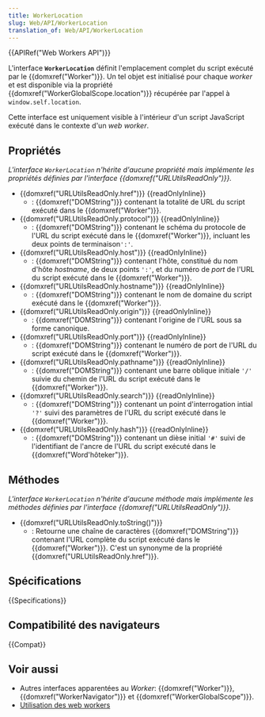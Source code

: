 ```yaml
---
title: WorkerLocation
slug: Web/API/WorkerLocation
translation_of: Web/API/WorkerLocation
---
```


{{APIRef("Web Workers API")}}

L'interface **`WorkerLocation`** définit l'emplacement complet du script exécuté par le {{domxref("Worker")}}. Un tel objet est initialisé pour chaque _worker_ et est disponible via la propriété {{domxref("WorkerGlobalScope.location")}} récupérée par l'appel à `window.self.location`.

Cette interface est uniquement visible à l'intérieur d'un script JavaScript exécuté dans le contexte d'un _web worker_.

## Propriétés

_L'interface `WorkerLocation` n'hérite d'aucune propriété mais implémente les propriétés définies par l'interface {{domxref("URLUtilsReadOnly")}}._

- {{domxref("URLUtilsReadOnly.href")}} {{readOnlyInline}}
  - : {{domxref("DOMString")}} contenant la totalité de URL du script exécuté dans le {{domxref("Worker")}}.
- {{domxref("URLUtilsReadOnly.protocol")}} {{readOnlyInline}}
  - : {{domxref("DOMString")}} contenant le schéma du protocole de l'URL du script exécuté dans le {{domxref("Worker")}}, incluant les deux points de terminaison`':'`.
- {{domxref("URLUtilsReadOnly.host")}} {{readOnlyInline}}
  - : {{domxref("DOMString")}} contenant l'hôte, constitué du nom d'hôte *hostname*, de deux points `':'`, et du numéro de _port_ de l'URL du script exécuté dans le {{domxref("Worker")}}.
- {{domxref("URLUtilsReadOnly.hostname")}} {{readOnlyInline}}
  - : {{domxref("DOMString")}} contenant le nom de domaine du script exécuté dans le {{domxref("Worker")}}.
- {{domxref("URLUtilsReadOnly.origin")}} {{readOnlyInline}}
  - : {{domxref("DOMString")}} contenant l'origine de l'URL sous sa forme canonique.
- {{domxref("URLUtilsReadOnly.port")}} {{readOnlyInline}}
  - : {{domxref("DOMString")}} contenant le numéro de port de l'URL du script exécuté dans le {{domxref("Worker")}}.
- {{domxref("URLUtilsReadOnly.pathname")}} {{readOnlyInline}}
  - : {{domxref("DOMString")}} contenant une barre oblique initiale `'/'` suivie du chemin de l'URL du script exécuté dans le {{domxref("Worker")}}.
- {{domxref("URLUtilsReadOnly.search")}} {{readOnlyInline}}
  - : {{domxref("DOMString")}} contenant un point d'interrogation intial `'?'` suivi des paramètres de l'URL du script exécuté dans le {{domxref("Worker")}}.
- {{domxref("URLUtilsReadOnly.hash")}} {{readOnlyInline}}
  - : {{domxref("DOMString")}} contenant un dièse initial `'#'` suivi de l'identifiant de l'ancre de l'URL du script exécuté dans le {{domxref("Word'hôteker")}}.

## Méthodes

_L'interface `WorkerLocation` n'hérite d'aucune méthode mais implémente les méthodes définies par l'interface {{domxref("URLUtilsReadOnly")}}._

- {{domxref("URLUtilsReadOnly.toString()")}}
  - : Retourne une chaîne de caractères {{domxref("DOMString")}} contenant l'URL complète du script exécuté dans le {{domxref("Worker")}}. C'est un synonyme de la propriété {{domxref("URLUtilsReadOnly.href")}}.

## Spécifications

{{Specifications}}

## Compatibilité des navigateurs

{{Compat}}

## Voir aussi

- Autres interfaces apparentées au *Worker*: {{domxref("Worker")}}, {{domxref("WorkerNavigator")}} et {{domxref("WorkerGlobalScope")}}.
- [Utilisation des web workers](/fr/docs/Utilisation_des_web_workers)
